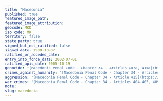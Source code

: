 ```yaml
---
title: "Macedonia"
published: true
featured_image_path:
featured_image_attribution:
geocode: MKD
iso_code: MK
territory: false
state_party: true
signed_but_not_ratified: false
signed_date: 1998-10-07
ratified_or_acceded_date:
entry_into_force_date: 2002-07-01
ratified_apic_date: 2005-10-19
genocide: "[Macedonia Penal Code - Chapter 34 - Articles 407a, 416a](https://iccdb.hrlc.net/data/doc/384/keyword/46/)"
crimes_against_humanity: "[Macedonia Penal Code - Chapter 34 - Articles 403a, 407a](https://iccdb.hrlc.net/data/doc/384/keyword/13/)"
aggression: "[Macedonia Penal Code - Chapter 34 - Article 415](https://iccdb.hrlc.net/data/doc/384/keyword/1/)"
war_crimes: "[Macedonia Penal Code - Chapter 34 - Articles 404-407, 409, 412-414, 416](https://iccdb.hrlc.net/data/doc/384/keyword/145/)"
note:
slug: macedonia
---
```

